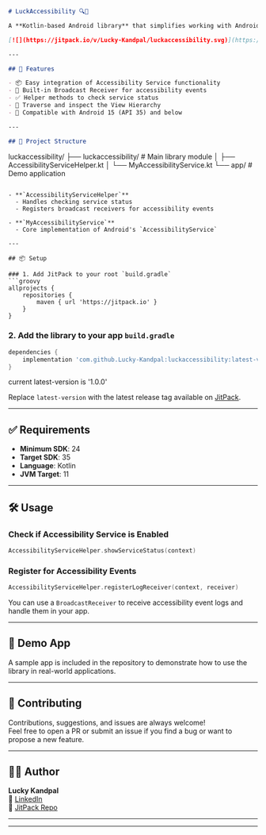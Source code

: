 

```markdown
# LuckAccessibility 🔍📱

A **Kotlin-based Android library** that simplifies working with Android **Accessibility Services**, making it easy to monitor and interact with accessibility events and view hierarchies. Designed for developers who need a quick and efficient way to integrate accessibility functionality into their Android apps.

[![](https://jitpack.io/v/Lucky-Kandpal/luckaccessibility.svg)](https://jitpack.io/#Lucky-Kandpal/luckaccessibility)

---

## 🚀 Features

- 📦 Easy integration of Accessibility Service functionality  
- 📡 Built-in Broadcast Receiver for accessibility events  
- ✅ Helper methods to check service status  
- 🧭 Traverse and inspect the View Hierarchy  
- 🧩 Compatible with Android 15 (API 35) and below  

---

## 📁 Project Structure

```
luckaccessibility/
├── luckaccessibility/            # Main library module
│   ├── AccessibilityServiceHelper.kt
│   └── MyAccessibilityService.kt
└── app/                          # Demo application
```

- **`AccessibilityServiceHelper`**  
  - Handles checking service status  
  - Registers broadcast receivers for accessibility events

- **`MyAccessibilityService`**  
  - Core implementation of Android's `AccessibilityService`  

---

## 📦 Setup

### 1. Add JitPack to your root `build.gradle`
```groovy
allprojects {
    repositories {
        maven { url 'https://jitpack.io' }
    }
}
```

### 2. Add the library to your app `build.gradle`
```groovy
dependencies {
    implementation 'com.github.Lucky-Kandpal:luckaccessibility:latest-version'
}
```
current latest-version is '1.0.0'

Replace `latest-version` with the latest release tag available on [JitPack](https://jitpack.io/#Lucky-Kandpal/luckaccessibility).

---

## ✅ Requirements

- **Minimum SDK**: 24  
- **Target SDK**: 35  
- **Language**: Kotlin  
- **JVM Target**: 11  

---

## 🛠️ Usage

### Check if Accessibility Service is Enabled
```kotlin
AccessibilityServiceHelper.showServiceStatus(context)
```

### Register for Accessibility Events
```kotlin
AccessibilityServiceHelper.registerLogReceiver(context, receiver)
```

You can use a `BroadcastReceiver` to receive accessibility event logs and handle them in your app.

---

## 📱 Demo App

A sample app is included in the repository to demonstrate how to use the library in real-world applications.

---

## 🤝 Contributing

Contributions, suggestions, and issues are always welcome!  
Feel free to open a PR or submit an issue if you find a bug or want to propose a new feature.

---

## 🧑‍💻 Author

**Lucky Kandpal**  
📧 [LinkedIn](https://www.linkedin.com/in/luckykandpal/)  
🔗 [JitPack Repo](https://jitpack.io/#Lucky-Kandpal/luckaccessibility)

---

---

```


